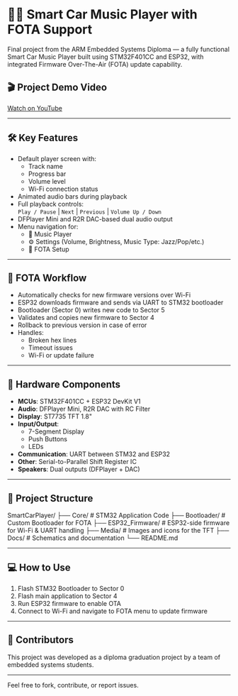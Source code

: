 # 🚗🎶 Smart Car Music Player with FOTA Support

Final project from the ARM Embedded Systems Diploma — a fully functional Smart Car Music Player built using STM32F401CC and ESP32, with integrated Firmware Over-The-Air (FOTA) update capability.

## 🎬 Project Demo Video  
[Watch on YouTube](https://surl.li/hmoprz)

---

## 🛠️ Key Features

- Default player screen with:
  - Track name
  - Progress bar
  - Volume level
  - Wi-Fi connection status
- Animated audio bars during playback
- Full playback controls:  
  `Play / Pause` | `Next` | `Previous` | `Volume Up / Down`
- DFPlayer Mini and R2R DAC-based dual audio output
- Menu navigation for:
  - 🎵 Music Player  
  - ⚙️ Settings (Volume, Brightness, Music Type: Jazz/Pop/etc.)  
  - 🔁 FOTA Setup  

---

## 📡 FOTA Workflow

- Automatically checks for new firmware versions over Wi-Fi
- ESP32 downloads firmware and sends via UART to STM32 bootloader
- Bootloader (Sector 0) writes new code to Sector 5
- Validates and copies new firmware to Sector 4
- Rollback to previous version in case of error
- Handles:
  - Broken hex lines
  - Timeout issues
  - Wi-Fi or update failure

---

## 🔩 Hardware Components

- **MCUs**: STM32F401CC + ESP32 DevKit V1  
- **Audio**: DFPlayer Mini, R2R DAC with RC Filter  
- **Display**: ST7735 TFT 1.8"  
- **Input/Output**:  
  - 7-Segment Display  
  - Push Buttons  
  - LEDs  
- **Communication**: UART between STM32 and ESP32  
- **Other**: Serial-to-Parallel Shift Register IC  
- **Speakers**: Dual outputs (DFPlayer + DAC)

---

## 📁 Project Structure
SmartCarPlayer/
├── Core/ # STM32 Application Code
├── Bootloader/ # Custom Bootloader for FOTA
├── ESP32_Firmware/ # ESP32-side firmware for Wi-Fi & UART handling
├── Media/ # Images and icons for the TFT
├── Docs/ # Schematics and documentation
└── README.md

---

## 💻 How to Use

1. Flash STM32 Bootloader to Sector 0  
2. Flash main application to Sector 4  
3. Run ESP32 firmware to enable OTA  
4. Connect to Wi-Fi and navigate to FOTA menu to update firmware

---

## 🧠 Contributors

This project was developed as a diploma graduation project by a team of embedded systems students.

---

Feel free to fork, contribute, or report issues.  
